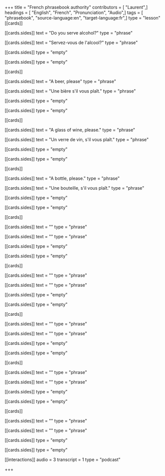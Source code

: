 +++
title = "French phrasebook authority"
contributors = [ "Laurent",]
headings = [ "English", "French", "Pronunciation", "Audio",]
tags = [ "phrasebook", "source-language:en", "target-language:fr",]
type = "lesson"
[[cards]]

[[cards.sides]]
text = "Do you serve alcohol?"
type = "phrase"

[[cards.sides]]
text = "Servez-vous de l'alcool?"
type = "phrase"

[[cards.sides]]
type = "empty"

[[cards.sides]]
type = "empty"

[[cards]]

[[cards.sides]]
text = "A beer, please"
type = "phrase"

[[cards.sides]]
text = "Une bière s'il vous plaît."
type = "phrase"

[[cards.sides]]
type = "empty"

[[cards.sides]]
type = "empty"

[[cards]]

[[cards.sides]]
text = "A glass of wine, please."
type = "phrase"

[[cards.sides]]
text = "Un verre de vin, s'il vous plaît."
type = "phrase"

[[cards.sides]]
type = "empty"

[[cards.sides]]
type = "empty"

[[cards]]

[[cards.sides]]
text = "A bottle, please."
type = "phrase"

[[cards.sides]]
text = "Une bouteille, s'il vous plaît."
type = "phrase"

[[cards.sides]]
type = "empty"

[[cards.sides]]
type = "empty"

[[cards]]

[[cards.sides]]
text = ""
type = "phrase"

[[cards.sides]]
text = ""
type = "phrase"

[[cards.sides]]
type = "empty"

[[cards.sides]]
type = "empty"

[[cards]]

[[cards.sides]]
text = ""
type = "phrase"

[[cards.sides]]
text = ""
type = "phrase"

[[cards.sides]]
type = "empty"

[[cards.sides]]
type = "empty"

[[cards]]

[[cards.sides]]
text = ""
type = "phrase"

[[cards.sides]]
text = ""
type = "phrase"

[[cards.sides]]
type = "empty"

[[cards.sides]]
type = "empty"

[[cards]]

[[cards.sides]]
text = ""
type = "phrase"

[[cards.sides]]
text = ""
type = "phrase"

[[cards.sides]]
type = "empty"

[[cards.sides]]
type = "empty"

[[cards]]

[[cards.sides]]
text = ""
type = "phrase"

[[cards.sides]]
text = ""
type = "phrase"

[[cards.sides]]
type = "empty"

[[cards.sides]]
type = "empty"

[[interactions]]
audio = 3
transcript = 1
type = "podcast"

+++
